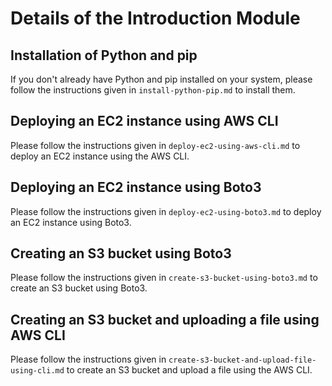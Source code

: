 # Details of the Introduction Module

## Installation of Python and pip
If you don't already have Python and pip installed on your system, please follow the instructions given in `install-python-pip.md` to install them.

## Deploying an EC2 instance using AWS CLI
Please follow the instructions given in `deploy-ec2-using-aws-cli.md` to deploy an EC2 instance using the AWS CLI. 

## Deploying an EC2 instance using Boto3
Please follow the instructions given in `deploy-ec2-using-boto3.md` to deploy an EC2 instance using Boto3. 

## Creating an S3 bucket using Boto3
Please follow the instructions given in `create-s3-bucket-using-boto3.md` to create an S3 bucket using Boto3. 

## Creating an S3 bucket and uploading a file using AWS CLI
Please follow the instructions given in `create-s3-bucket-and-upload-file-using-cli.md` to create an S3 bucket and upload a file using the AWS CLI.